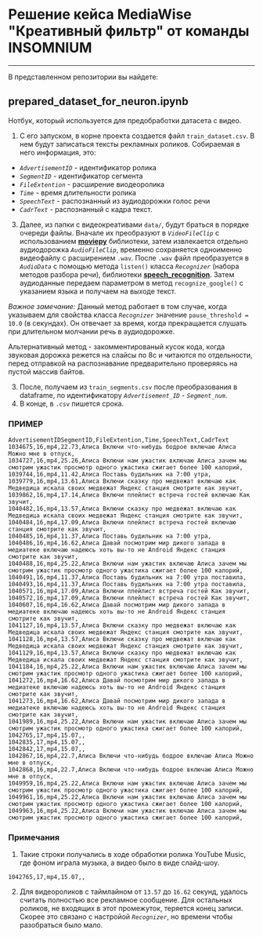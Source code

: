# Решение кейса MediaWise "Креативный фильтр" от команды INSOMNIUM
*** 
В представленном репозитории вы найдете:

## prepared_dataset_for_neuron.ipynb
Нотбук, который используется для предобработки датасета с видео.

1. С его запуском, в корне проекта создается файл ``train_dataset.csv``. В нем будут записаться тексты рекламных роликов.
Собираемая в него информация, это:
-  *``AdvertisementID``* - идентификатор ролика
-  *``SegmentID``* - идентификатор сегмента
-  *``FileExtention``* - расширение виодеоролика
-  *``Time``* - время длительности ролика
-  *``SpeechText``* - распознанный из аудиодорожки голос речи
-  *``CadrText``* - распознанный с кадра текст.
3. Далее, из папки с видеокреативами ``data/``, будут браться в порядке очереди файлы. Вначале их преобразуют в *``VideoFileClip``* с использованием [**moviepy**](https://zulko.github.io/moviepy/) библиотеки, затем извлекается отдельно аудиодорожка *``AudioFileClip``*, временно сохраняется одноименно видеофайлу с расширением `.wav`.
После `.wav` файл преобразуется в *``AudioData``* с помощью метода ``listen()`` класса *``Recognizer``* (набора методов разбора речи), библиотеки [**speech_recognition**](https://github.com/Uberi/speech_recognition).
Затем аудиоданные передаем параметром в метод ``recognize_google()`` с указанием языка и получаем на выходе текст.

*Важное замечание:*
Данный метод работает в том случае, когда указываем для свойства класса *``Recognizer``* значение ``pause_threshold = 10.0`` (в секундах).
Он отвечает за время, когда прекращается слушать при длительном молчании речь в аудиодорожке.

Альтернативный метод - закомментированый кусок кода, когда звуковая дорожка режется на слайсы по 8с и читаются по отдельности, перед отправкой на распознавание предварительно проверяясь на пустой массив байтов.

3. После, получаем из ``train_segments.csv`` после преобразования в dataframe, по идентификатору *``Advertisement_ID``* - *``Segment_num``*.
4. В конце, в `.csv` пишется срока.

### ПРИМЕР

```csv
AdvertisementIDSegmentID,FileExtention,Time,SpeechText,CadrText
1034675,16,mp4,22.73,Алиса Включи что-нибудь бодрое включаю Алиса Можно мне в отпуск,
1034727,16,mp4,25.26,Алиса Включи нам ужастик включаю Алиса зачем мы смотрим ужастик просмотр одного ужастика сжигает более 100 калорий,
1039744,16,mp4,11.42,Алиса Поставь будильник на 7:00 утра,
1039779,16,mp4,13.61,Алиса Включи сказку про медвежат включаю как Медведица искала своих медвежат Яндекс станция смотрите как звучит,
1039862,16,mp4,17.14,Алиса Включи плейлист встреча гостей включаю Как звучит,
1040482,16,mp4,13.57,Алиса Включи сказку про медвежат включаю как Медведица искала своих медвежат Яндекс станция смотрите как звучит,
1040484,16,mp4,17.09,Алиса Включи плейлист встреча гостей включаю станция смотрите как звучит,
1040485,16,mp4,11.37,Алиса Поставь будильник на 7:00 утра,
1040486,16,mp4,16.62,Алиса Давай посмотрим мир дикого запада в медиатеке включаю надеюсь хоть вы-то не Android Яндекс станция смотрите как звучит,
1040488,16,mp4,25.22,Алиса Включи нам ужастик включаю Алиса зачем мы смотрим ужастик просмотр одного ужастика сжигает более 100 калорий,
1040491,16,mp4,11.37,Алиса Поставь будильник на 7:00 утра поставила,
1040493,16,mp4,11.37,Алиса Поставь будильник на 7:00 утра поставила,
1040571,16,mp4,17.09,Алиса Включи плейлист встреча гостей Как звучит,
1040572,16,mp4,17.09,Алиса Включи плейлист встреча гостей Как звучит,
1040607,16,mp4,16.62,Алиса Давай посмотрим мир дикого запада в медиатеке включаю надеюсь хоть вы-то не Android Яндекс станция смотрите как звучит,
1041127,16,mp4,13.57,Алиса Включи сказку про медвежат включаю как Медведица искала своих медвежат Яндекс станция смотрите как звучит,
1041128,16,mp4,13.57,Алиса Включи сказку про медвежат включаю как Медведица искала своих медвежат Яндекс станция смотрите как звучит,
1041129,16,mp4,13.57,Алиса Включи сказку про медвежат включаю как Медведица искала своих медвежат Яндекс станция смотрите как звучит,
1041184,16,mp4,25.22,Алиса Включи нам ужастик включаю Алиса зачем мы смотрим ужастик просмотр одного ужастика сжигает более 100 калорий,
1041272,16,mp4,16.62,Алиса Давай посмотрим мир дикого запада в медиатеке включаю надеюсь хоть вы-то не Android Яндекс станция смотрите как звучит,
1041273,16,mp4,16.62,Алиса Давай посмотрим мир дикого запада в медиатеке включаю надеюсь хоть вы-то не Android Яндекс станция смотрите как звучит,
1041989,16,mp4,25.22,Алиса Включи нам ужастик включаю Алиса зачем мы смотрим ужастик просмотр одного ужастика сжигает более 100 калорий,
1042765,17,mp4,15.07,,
1042835,17,mp4,15.07,,
1042842,17,mp4,15.07,,
1042867,16,mp4,22.7,Алиса Включи что-нибудь бодрое включаю Алиса Можно мне в отпуск,
1042868,16,mp4,22.7,Алиса Включи что-нибудь бодрое включаю Алиса Можно мне в отпуск,
1049959,16,mp4,25.22,Алиса Включи нам ужастик включаю Алиса зачем мы смотрим ужастик просмотр одного ужастика сжигает более 100 калорий,
1049961,16,mp4,25.22,Алиса Включи нам ужастик включаю Алиса зачем мы смотрим ужастик просмотр одного ужастика сжигает более 100 калорий,
1049963,16,mp4,25.22,Алиса Включи нам ужастик включаю Алиса зачем мы смотрим ужастик просмотр одного ужастика сжигает более 100 калорий,
```
### Примечания
1. Такие строки получались в ходе обработки ролика YouTube Music, где фоном играла музыка, а видео было в виде слайд-шоу.
```
1042765,17,mp4,15.07,,
```

2. Для видеороликов с таймлайном от `13.57` до `16.62` секунд, удалось считать полностью все рекламное сообщение.
   Для остальных роликов, не входящих в этот промежуток, теряется конец записи. Скорее это связано с настройой *``Recognizer``*, но времени чтобы разобраться было мало.
